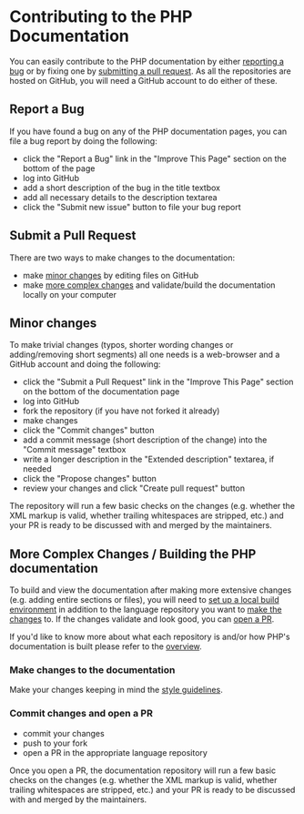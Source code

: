 # Contributing to the PHP Documentation

You can easily contribute to the PHP documentation
by either [reporting a bug](#report-a-bug)
or by fixing one by [submitting a pull request](#submit-a-pull-request).
As all the repositories are hosted on GitHub,
you will need a GitHub account to do either of these.

## Report a Bug

If you have found a bug on any of the PHP documentation pages,
you can file a bug report by doing the following:

- click the "Report a Bug" link in the "Improve This Page" section
 on the bottom of the page
- log into GitHub
- add a short description of the bug in the title textbox
- add all necessary details to the description textarea
- click the "Submit new issue" button to file your bug report

## Submit a Pull Request

There are two ways to make changes to the documentation:
- make [minor changes](#minor-changes) by editing files on GitHub
- make [more complex changes](#more-complex-changes--building-the-php-documentation)
 and validate/build the documentation locally on your computer

## Minor changes

To make trivial changes (typos, shorter wording changes or adding/removing short segments)
all one needs is a web-browser and a GitHub account and doing the following:

- click the "Submit a Pull Request" link in the "Improve This Page" section
 on the bottom of the documentation page
- log into GitHub
- fork the repository (if you have not forked it already)
- make changes
- click the "Commit changes" button
- add a commit message (short description of the change) into the "Commit message" textbox
- write a longer description in the "Extended description" textarea, if needed
- click the "Propose changes" button
- review your changes and click "Create pull request" button

The repository will run a few basic checks on the changes
(e.g. whether the XML markup is valid, whether trailing whitespaces are stripped, etc.)
and your PR is ready to be discussed with and merged by the maintainers.

## More Complex Changes / Building the PHP documentation

To build and view the documentation after making more extensive changes
(e.g. adding entire sections or files), you will need to
[set up a local build environment](local-setup.md)
in addition to the language repository you want to
[make the changes](#make-changes-to-the-documentation) to.
If the changes validate and look good, you can
[open a PR](#commit-changes-and-open-a-pr).

If you'd like to know more about what each repository is
and/or how PHP's documentation is built please refer to
the [overview](overview.md).

### Make changes to the documentation

Make your changes keeping in mind the [style guidelines](style.md).

### Commit changes and open a PR

- commit your changes
- push to your fork
- open a PR in the appropriate language repository

Once you open a PR, the documentation repository will run a few basic
checks on the changes (e.g. whether the XML markup is valid, whether
trailing whitespaces are stripped, etc.)  and your PR is ready to be
discussed with and merged by the maintainers.
